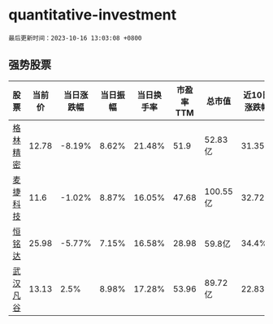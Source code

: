 # quantitative-investment

`最后更新时间：2023-10-16 13:03:08 +0800`

## 强势股票

|股票|当前价|当日涨跌幅|当日振幅|当日换手率|市盈率TTM|总市值|近10日涨跌幅|
|----|----|----|----|----|----|----|----|
|[格林精密](https://xueqiu.com/S/SZ300968)|12.78|-8.19%|8.62%|21.48%|51.9|52.83亿|31.35%|
|[麦捷科技](https://xueqiu.com/S/SZ300319)|11.6|-1.02%|8.87%|16.05%|47.68|100.55亿|32.72%|
|[恒铭达](https://xueqiu.com/S/SZ002947)|25.98|-5.77%|7.15%|16.58%|28.98|59.8亿|34.4%|
|[武汉凡谷](https://xueqiu.com/S/SZ002194)|13.13|2.5%|8.98%|17.28%|53.96|89.72亿|22.83%|
